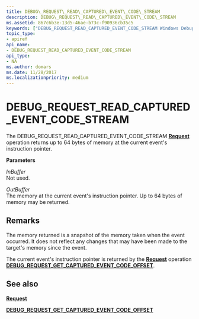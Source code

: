 ```yaml
---
title: DEBUG\_REQUEST\_READ\_CAPTURED\_EVENT\_CODE\_STREAM
description: DEBUG\_REQUEST\_READ\_CAPTURED\_EVENT\_CODE\_STREAM
ms.assetid: 867c6b3e-13d5-46ae-b73c-f90936cb35c5
keywords: ["DEBUG_REQUEST_READ_CAPTURED_EVENT_CODE_STREAM Windows Debugging"]
topic_type:
- apiref
api_name:
- DEBUG_REQUEST_READ_CAPTURED_EVENT_CODE_STREAM
api_type:
- NA
ms.author: domars
ms.date: 11/28/2017
ms.localizationpriority: medium
---
```


# DEBUG\_REQUEST\_READ\_CAPTURED\_EVENT\_CODE\_STREAM


The DEBUG\_REQUEST\_READ\_CAPTURED\_EVENT\_CODE\_STREAM [**Request**](request.md) operation returns up to 64 bytes of memory at the current event's instruction pointer.

**Parameters**

<span id="InBuffer"></span><span id="inbuffer"></span><span id="INBUFFER"></span>*InBuffer*  
Not used.

<span id="OutBuffer"></span><span id="outbuffer"></span><span id="OUTBUFFER"></span>*OutBuffer*  
The memory at the current event's instruction pointer. Up to 64 bytes of memory may be returned.

Remarks
-------

The memory returned is a snapshot of the memory taken when the event occurred. It does not reflect any changes that may have been made to the target's memory since the event.

The current event's instruction pointer is returned by the [**Request**](request.md) operation [**DEBUG\_REQUEST\_GET\_CAPTURED\_EVENT\_CODE\_OFFSET**](debug-request-get-captured-event-code-offset.md).

## <span id="see_also"></span>See also


[**Request**](request.md)

[**DEBUG\_REQUEST\_GET\_CAPTURED\_EVENT\_CODE\_OFFSET**](debug-request-get-captured-event-code-offset.md)

 

 






